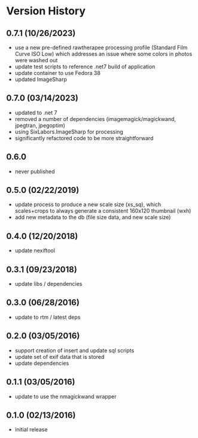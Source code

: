 # Version History

## 0.7.1 (10/26/2023)

- use a new pre-defined rawtherapee processing profile (Standard Film Curve ISO Low) which addresses an issue where some colors in photos were washed out
- update test scripts to reference .net7 build of application
- update container to use Fedora 38
- updated ImageSharp

## 0.7.0 (03/14/2023)

- updated to .net 7
- removed a number of dependencies (imagemagick/magickwand, jpegtran, jpegoptim)
- using SixLabors.ImageSharp for processing
- significantly refactored code to be more straightforward

## 0.6.0

- never published

## 0.5.0 (02/22/2019)

- update process to produce a new scale size (xs_sq), which scales+crops to always generate a consistent 160x120 thumbnail (wxh)
- add new metadata to the db (file size data, and new scale size)

## 0.4.0 (12/20/2018)

- update nexiftool

## 0.3.1 (09/23/2018)

- update libs / dependencies

## 0.3.0 (06/28/2016)

- update to rtm / latest deps

## 0.2.0 (03/05/2016)

- support creation of insert and update sql scripts
- update set of exif data that is stored
- update dependencies

## 0.1.1 (03/05/2016)

- update to use the nmagickwand wrapper

## 0.1.0 (02/13/2016)

- initial release
